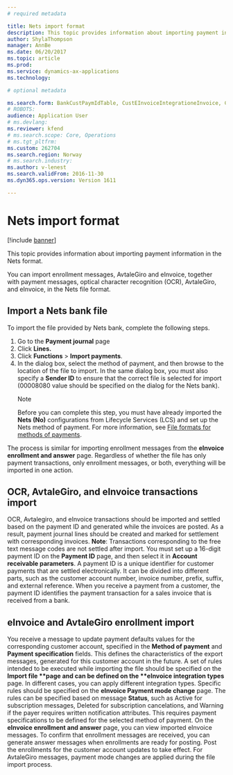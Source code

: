 ```yaml
---
# required metadata

title: Nets import format
description: This topic provides information about importing payment information in the Nets format.
author: ShylaThompson
manager: AnnBe
ms.date: 06/20/2017
ms.topic: article
ms.prod: 
ms.service: dynamics-ax-applications
ms.technology: 

# optional metadata

ms.search.form: BankCustPaymIdTable, CustEInvoiceIntegrationeInvoice, CustEInvoiceIntegrationTypePaymMode, CustEinvoiceIntegrationTypeTable, CustPaymMode, LedgerJournalTransCustPaym
# ROBOTS: 
audience: Application User
# ms.devlang: 
ms.reviewer: kfend
# ms.search.scope: Core, Operations
# ms.tgt_pltfrm: 
ms.custom: 262704
ms.search.region: Norway
# ms.search.industry: 
ms.author: v-lenest
ms.search.validFrom: 2016-11-30
ms.dyn365.ops.version: Version 1611

---
```


# Nets import format

[!include [banner](../includes/banner.md)]

This topic provides information about importing payment information in the Nets format.

You can import enrollment messages, AvtaleGiro and eInvoice, together with payment messages, optical character recognition (OCR), AvtaleGiro, and eInvoice, in the Nets file format.

## Import a Nets bank file
To import the file provided by Nets bank, complete the following steps.

1. Go to the **Payment journal** page
2. Click **Lines.**
3. Click **Functions** &gt; **Import payments**.
4. In the dialog box, select the method of payment, and then browse to the location of the file to import. In the same dialog box, you must also specify a **Sender ID** to ensure that the correct file is selected for import (00008080 value should be specified on the dialog for the Nets bank). 
   > [!NOTE]
   > Before you can complete this step, you must have already imported the **Nets (No)** configurations from Lifecycle Services (LCS) and set up the Nets method of payment. For more information, see [File formats for methods of payments](emea-select-file-formats-for-the-method-of-payments.md).

The process is similar for importing enrollment messages from the **eInvoice enrollment and answer** page. Regardless of whether the file has only payment transactions, only enrollment messages, or both, everything will be imported in one action.

## OCR, AvtaleGiro, and eInvoice transactions import
OCR, Avtalegiro, and eInvoice transactions should be imported and settled based on the payment ID and generated while the invoices are posted. As a result, payment journal lines should be created and marked for settlement with corresponding invoices. **Note**: Transactions corresponding to the free text message codes are not settled after import. You must set up a 16-digit payment ID on the **Payment ID** page, and then select it in **Account receivable parameters**. A payment ID is a unique identifier for customer payments that are settled electronically. It can be divided into different parts, such as the customer account number, invoice number, prefix, suffix, and external reference. When you receive a payment from a customer, the payment ID identifies the payment transaction for a sales invoice that is received from a bank.

## eInvoice and AvtaleGiro enrollment import
You receive a message to update payment defaults values for the corresponding customer account, specified in the <strong>Method of payment</strong> and <strong>Payment specification</strong> fields. This defines the characteristics of the export messages, generated for this customer account in the future. A set of rules intended to be executed while importing the file should be specified on the <strong>Import file **page and can be defined on the **eInvoice integration types</strong> page. In different cases, you can apply different integration types. Specific rules should be specified on the <strong>eInvoice Payment mode change</strong> page. The rules can be specified based on message <strong>Status</strong>, such as Active for subscription messages, Deleted for subscription cancelations, and Warning if the payer requires written notification attributes. This requires payment specifications to be defined for the selected method of payment. On the <strong>eInvoice enrollment and answer</strong> page, you can view imported eInvoice messages. To confirm that enrollment messages are received, you can generate answer messages when enrollments are ready for posting. Post the enrollments for the customer account updates to take effect. For AvtaleGiro messages, payment mode changes are applied during the file import process.



